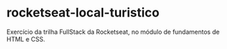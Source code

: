 # rocketseat-local-turistico
Exercício da trilha FullStack da Rocketseat, no módulo de fundamentos de HTML e CSS.
